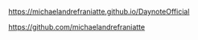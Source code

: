 ﻿https://michaelandrefraniatte.github.io/DaynoteOfficial  
  
https://github.com/michaelandrefraniatte  